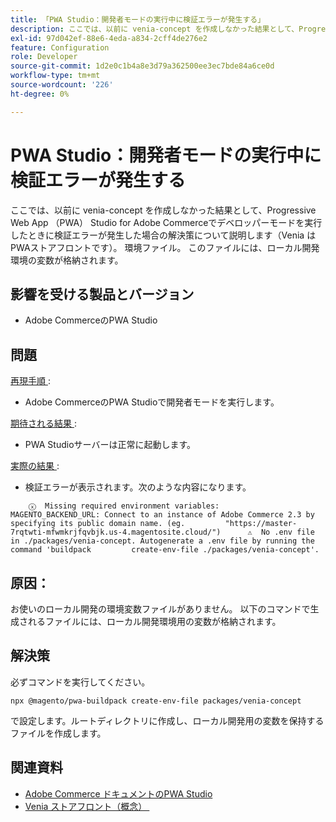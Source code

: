 ```yaml
---
title: 「PWA Studio：開発者モードの実行中に検証エラーが発生する」
description: ここでは、以前に venia-concept を作成しなかった結果として、Progressive Web App （PWA） Studio for Adobe Commerceでデベロッパーモードを実行したときに検証エラーが発生した場合の解決策について説明します（Venia はPWAストアフロントです）。 環境ファイル。 このファイルには、ローカル開発環境の変数が格納されます。
exl-id: 97d042ef-88e6-4eda-a834-2cff4de276e2
feature: Configuration
role: Developer
source-git-commit: 1d2e0c1b4a8e3d79a362500ee3ec7bde84a6ce0d
workflow-type: tm+mt
source-wordcount: '226'
ht-degree: 0%

---
```


# PWA Studio：開発者モードの実行中に検証エラーが発生する

ここでは、以前に venia-concept を作成しなかった結果として、Progressive Web App （PWA） Studio for Adobe Commerceでデベロッパーモードを実行したときに検証エラーが発生した場合の解決策について説明します（Venia はPWAストアフロントです）。 環境ファイル。 このファイルには、ローカル開発環境の変数が格納されます。

## 影響を受ける製品とバージョン

* Adobe CommerceのPWA Studio

## 問題

<u> 再現手順 </u>:

* Adobe CommerceのPWA Studioで開発者モードを実行します。

<u> 期待される結果 </u>:

* PWA Studioサーバーは正常に起動します。

<u> 実際の結果 </u>:

* 検証エラーが表示されます。次のような内容になります。

```
    ⓧ  Missing required environment variables:         MAGENTO_BACKEND_URL: Connect to an instance of Adobe Commerce 2.3 by specifying its public domain name. (eg.         "https://master-7rqtwti-mfwmkrjfqvbjk.us-4.magentosite.cloud/")      ⚠  No .env file in ./packages/venia-concept. Autogenerate a .env file by running the command 'buildpack         create-env-file ./packages/venia-concept'.
```

## 原因：

お使いのローカル開発の環境変数ファイルがありません。 以下のコマンドで生成されるファイルには、ローカル開発環境用の変数が格納されます。

## 解決策

必ずコマンドを実行してください。

```
npx @magento/pwa-buildpack create-env-file packages/venia-concept
```

で設定します。ルートディレクトリに作成し、ローカル開発用の変数を保持するファイルを作成します。

## 関連資料

* [Adobe Commerce ドキュメントのPWA Studio](https://magento.github.io/pwa-studio/)
* [Venia ストアフロント（概念） &#x200B;](https://magento.github.io/pwa-studio/venia-pwa-concept/)
